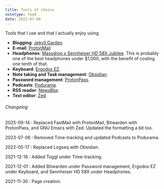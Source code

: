 ```yaml
---
title: Tools of choice
notetype: feed
date: 2022-07-06
---
```


Tools that I use and that I actually enjoy using.

- **Blogging**:
  [Jekyll Garden](https://github.com/Jekyll-Garden/jekyll-garden.github.io).
- **E-mail**:
  [ProtonMail](https://proton.me/mail)
- **Headphones**:
  [Massdrop x Sennheiser HD 58X Jubilee](https://drop.com/buy/massdrop-x-sennheiser-hd-58x-jubilee-headphones).
  This is probably one of the best headphones under $1,000,
  with the benefit of costing one tenth of that.
- **Keyboard**:
  [Ergodox EZ](https://ergodox-ez.com/).
- **Note taking and Task management**:
  [Obsidian](https://obsidian.md).
- **Password management**:
  [ProtonPass](https://proton.me/pass).
- **Podcasts**:
  [Podurama](https://podurama.com/).
- **RSS reader**:
  [NewsBlur](https://newsblur.com/).
- **Text editor**:
  [Zed](https://zed.dev/).

###### Changelog

2025-09-14
: Replaced FastMail with ProtonMail,
  Bitwarden with ProtonPass,
  and GNU Emacs with Zed.
  Updated the formatting a bit too.

2023-07-06
: Removed Time-tracking and updated Podcasts to Podurama.

2022-05-17
: Replaced Logseq with Obsidian.

2021-12-16
: Added Toggl under Time-tracking.

2021-12-01
: Added Bitwarden under Password management, Ergodox EZ under
  Keyboard, and Sennheiser HD 58X under Headphones.

2021-11-30
: Page creation.
